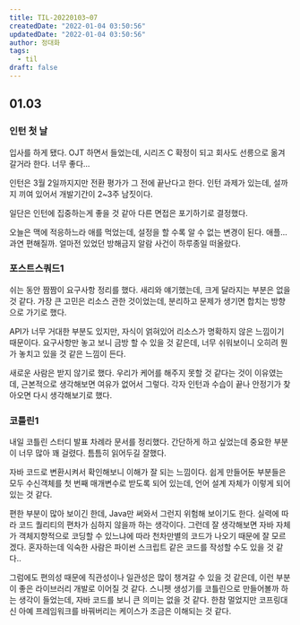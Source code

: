 ```yaml
---
title: TIL-20220103~07
createdDate: "2022-01-04 03:50:56"
updatedDate: "2022-01-04 03:50:56"
author: 정대화
tags:
  - til
draft: false
---
```


## 01.03

### 인턴 첫 날

입사를 하게 됐다. OJT 하면서 들었는데, 시리즈 C 확정이 되고 회사도 선릉으로 옮겨갈거라 한다. 너무 좋다...

인턴은 3월 2일까지지만 전환 평가가 그 전에 끝난다고 한다. 인턴 과제가 있는데, 설까지 끼여 있어서 개발기간이 2~3주 남짓이다.

일단은 인턴에 집중하는게 좋을 것 같아 다른 면접은 포기하기로 결정했다.

오늘은 맥에 적응하느라 애를 먹었는데, 설정을 할 수록 알 수 없는 변경이 된다. 애플... 과연 편해질까. 얼마전 있었던 방해금지 알람 사건이 하루종일 떠올랐다.

### 포스트스쿼드1

쉬는 동안 짬짬이 요구사항 정리를 했다. 새리와 얘기했는데, 크게 달라지는 부분은 없을 것 같다. 가장 큰 고민은 리소스 관한 것이었는데, 분리하고 문제가 생기면 합치는 방향으로 가기로 했다.

API가 너무 거대한 부분도 있지만, 자식이 얽혀있어 리소스가 명확하지 않은 느낌이기 때문이다. 요구사항만 놓고 보니 금방 할 수 있을 것 같은데, 너무 쉬워보이니 오히려 뭔가 놓치고 있을 것 같은 느낌이 든다.

새로운 사람은 받지 않기로 했다. 우리가 케어를 해주지 못할 것 같다는 것이 이유였는데, 근본적으로 생각해보면 여유가 없어서 그렇다. 각자 인턴과 수습이 끝나 안정기가 찾아오면 다시 생각해보기로 했다.

### 코틀린1

내일 코틀린 스터디 발표 차례라 문서를 정리했다. 간단하게 하고 싶었는데 중요한 부분이 너무 많아 꽤 걸렸다. 틈틈히 읽어두길 잘했다.

자바 코드로 변환시켜서 확인해보니 이해가 잘 되는 느낌이다. 쉽게 만들어둔 부분들은 모두 수신객체를 첫 번째 매개변수로 받도록 되어 있는데, 언어 설계 자체가 이렇게 되어있는 것 같다.

편한 부분이 많아 보이긴 한데, Java만 써와서 그런지 위험해 보이기도 한다. 실력에 따라 코드 퀄리티의 편차가 심하지 않을까 하는 생각이다. 그런데 잘 생각해보면 자바 자체가 객체지향적으로 코딩할 수 있느냐에 따라 천차만별의 코드가 나오기 때문에 잘 모르겠다. 혼자하는데 익숙한 사람은 파이썬 스크립트 같은 코드를 작성할 수도 있을 것 같다..

그럼에도 편의성 때문에 직관성이나 일관성은 많이 챙겨갈 수 있을 것 같은데, 이런 부분이 좋은 라이브러리 개발로 이어질 것 같다. 스니펫 생성기를 코틀린으로 만들어볼까 하는 생각이 들었는데, 자바 코드를 보니 큰 의미는 없을 것 같다. 한참 멀었지만 코프링대신 아예 프레임워크를 바꿔버리는 케이스가 조금은 이해되는 것 같다.

